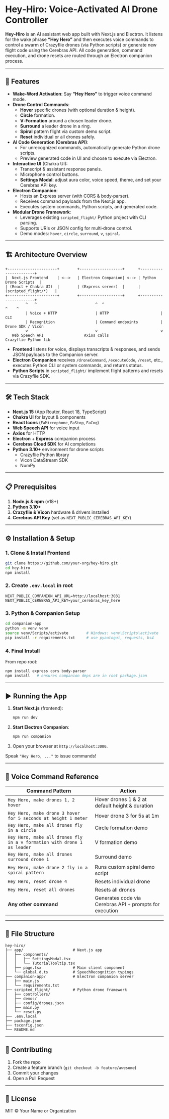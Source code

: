 # Hey‑Hiro: Voice‐Activated AI Drone Controller

**Hey‑Hiro** is an AI assistant web app built with Next.js and Electron.  It listens for the wake phrase **“Hey Hero”** and then executes voice commands to control a swarm of Crazyflie drones (via Python scripts) or generate new flight code using the Cerebras API.  All code generation, command execution, and drone resets are routed through an Electron companion process.

---

## 🚀 Features

- **Wake‑Word Activation**: Say **“Hey Hero”** to trigger voice command mode.
- **Drone Control Commands**:
  - **Hover** specific drones (with optional duration & height).
  - **Circle** formation.
  - **V‑Formation** around a chosen leader drone.
  - **Surround** a leader drone in a ring.
  - **Spiral** pattern flight via custom demo script.
  - **Reset** individual or all drones safely.
- **AI Code Generation (Cerebras API)**:
  - For unrecognized commands, automatically generate Python drone scripts.
  - Preview generated code in UI and choose to execute via Electron.
- **Interactive UI** (Chakra UI):
  - Transcript & assistant response panels.
  - Microphone control buttons.
  - **Settings Modal**: adjust aura color, voice speed, theme, and set your Cerebras API key.
- **Electron Companion**:
  - Hosts an Express server (with CORS & body‑parser).
  - Receives command payloads from the Next.js app.
  - Executes system commands, Python scripts, and generated code.
- **Modular Drone Framework**:
  - Leverages existing `scripted_flight/` Python project with CLI parsing.
  - Supports URIs or JSON config for multi‑drone control.
  - Demo modes: `hover`, `circle`, `surround`, `v`, `spiral`.

---

## 🏗 Architecture Overview

```
+----------------------+        +-------------------+      +-----------------------+
|  Next.js Frontend    | <-->   | Electron Companion| <--> | Python Drone Scripts  |
| (React + Chakra UI)  |        | (Express server)  |      | (scripted_flight/*)   |
+----------------------+        +-------------------+      +-----------------------+
         ^   ^                          ^  ^                           ^    ^
         | Voice + HTTP                 | HTTP                       | CLI
         | Recognition                  | Command endpoints          | Drone SDK / Vicon
         v                              v                            v
   Web Speech API                  Axios calls                  Crazyflie Python lib
```

- **Frontend** listens for voice, displays transcripts & responses, and sends JSON payloads
  to the Companion server.
- **Electron Companion** receives `/droneCommand`, `/executeCode`, `/reset`, etc., executes
  Python CLI or system commands, and returns status.
- **Python Scripts** in `scripted_flight/` implement flight patterns and resets via Crazyflie SDK.

---

## 🛠 Tech Stack

- **Next.js 15** (App Router, React 18, TypeScript)
- **Chakra UI** for layout & components
- **React Icons** (`FaMicrophone`, `FaStop`, `FaCog`)
- **Web Speech API** for voice input
- **Axios** for HTTP
- **Electron** + **Express** companion process
- **Cerebras Cloud SDK** for AI completions
- **Python 3.10+** environment for drone scripts
  - Crazyflie Python library
  - Vicon DataStream SDK
  - NumPy

---

## 📋 Prerequisites

1. **Node.js & npm** (v18+)
2. **Python 3.10+**
3. **Crazyflie & Vicon** hardware & drivers installed
4. **Cerebras API Key** (set as `NEXT_PUBLIC_CEREBRAS_API_KEY`)

---

## ⚙️ Installation & Setup

### 1. Clone & Install Frontend

```bash
git clone https://github.com/your-org/hey-hiro.git
cd hey-hiro
npm install
```

### 2. Create `.env.local` in root

```dotenv
NEXT_PUBLIC_COMPANION_API_URL=http://localhost:3031
NEXT_PUBLIC_CEREBRAS_API_KEY=your_cerebras_key_here
```

### 3. Python & Companion Setup

```bash
cd companion-app
python -m venv venv
source venv/Scripts/activate        # Windows: venv\Scripts\activate
pip install -r requirements.txt     # use pyautogui, requests, bs4
```

### 4. Final Install

From repo root:
```bash
npm install express cors body-parser
npm install   # ensures companion deps are in root package.json
```

---

## ▶️ Running the App

1. **Start Next.js** (frontend):
   ```bash
   npm run dev
   ```
2. **Start Electron Companion**:
   ```bash
   npm run companion
   ```
3. Open your browser at `http://localhost:3000`.

Speak `"Hey Hero, ..."` to issue commands!

---

## 🎤 Voice Command Reference

| Command Pattern                                                             | Action                                                       |
| --------------------------------------------------------------------------- | ------------------------------------------------------------ |
| `Hey Hero, make drones 1, 2 hover`                                          | Hover drones 1 & 2 at default height & duration              |
| `Hey Hero, make drone 3 hover for 5 seconds at height 1 meter`              | Hover drone 3 for 5s at 1m                                   |
| `Hey Hero, make all drones fly in a circle`                                 | Circle formation demo                                        |
| `Hey Hero, make all drones fly in a v formation with drone 1 as leader`     | V formation demo                                             |
| `Hey Hero, make all drones surround drone 1`                                | Surround demo                                                |
| `Hey Hero, make drone 2 fly in a spiral pattern`                            | Runs custom spiral demo script                               |
| `Hey Hero, reset drone 4`                                                   | Resets individual drone                                      |
| `Hey Hero, reset all drones`                                                | Resets all drones                                            |
| **Any other command**                                                       | Generates code via Cerebras API + prompts for execution      |

---

## 🧩 File Structure

```text
hey-hiro/
├── app/                      # Next.js app
│   ├── components/
│   │   ├── SettingsModal.tsx
│   │   └── TutorialTooltip.tsx
│   ├── page.tsx              # Main client component
│   └── global.d.ts           # SpeechRecognition typings
├── companion-app/            # Electron companion server
│   ├── main.js
│   └── requirements.txt
├── scripted_flight/          # Python drone framework
│   ├── controllers/
│   ├── demos/
│   ├── config/drones.json
│   ├── main.py
│   └── reset.py
├── .env.local
├── package.json
├── tsconfig.json
└── README.md
```

---

## 🤝 Contributing

1. Fork the repo
2. Create a feature branch (`git checkout -b feature/awesome`)
3. Commit your changes
4. Open a Pull Request

---

## 📄 License

MIT © Your Name or Organization
